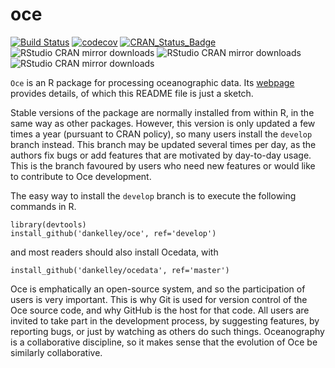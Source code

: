 # **oce**

[![Build Status](https://travis-ci.org/dankelley/oce.svg?branch=develop)](https://travis-ci.org/dankelley/oce)
[![codecov](https://codecov.io/gh/dankelley/oce/branch/develop/graph/badge.svg)](https://codecov.io/gh/dankelley/oce)
[![CRAN_Status_Badge](https://www.r-pkg.org/badges/version/oce)](https://cran.r-project.org/package=oce)
![RStudio CRAN mirror downloads](https://cranlogs.r-pkg.org/badges/last-month/oce)
![RStudio CRAN mirror downloads](https://cranlogs.r-pkg.org/badges/last-week/oce)
![RStudio CRAN mirror downloads](https://cranlogs.r-pkg.org/badges/last-day/oce)


``Oce`` is an R package for processing oceanographic data.  Its
[webpage](http://dankelley.github.com/oce/) provides details, of which this
README file is just a sketch.

Stable versions of the package are normally installed from within R, in the
same way as other packages.  However, this version is only updated a few times
a year (pursuant to CRAN policy), so many users install the
``develop`` branch instead. This branch may be updated several times per day,
as the authors fix bugs or add features that are motivated by day-to-day
usage.  This is the branch favoured by users who need new features or would
like to contribute to Oce development.

The easy way to install the ``develop`` branch is to execute the
following commands in R.
```splus
library(devtools)
install_github('dankelley/oce', ref='develop')
```
and most readers should also install Ocedata, with
```splus
install_github('dankelley/ocedata', ref='master')
```

Oce is emphatically an open-source system, and so the participation of users is
very important.  This is why Git is used for version control of the Oce source
code, and why GitHub is the host for that code.  All users are invited to take
part in the development process, by suggesting features, by reporting bugs, or
just by watching as others do such things.  Oceanography is a collaborative
discipline, so it makes sense that the evolution of Oce be similarly
collaborative.

